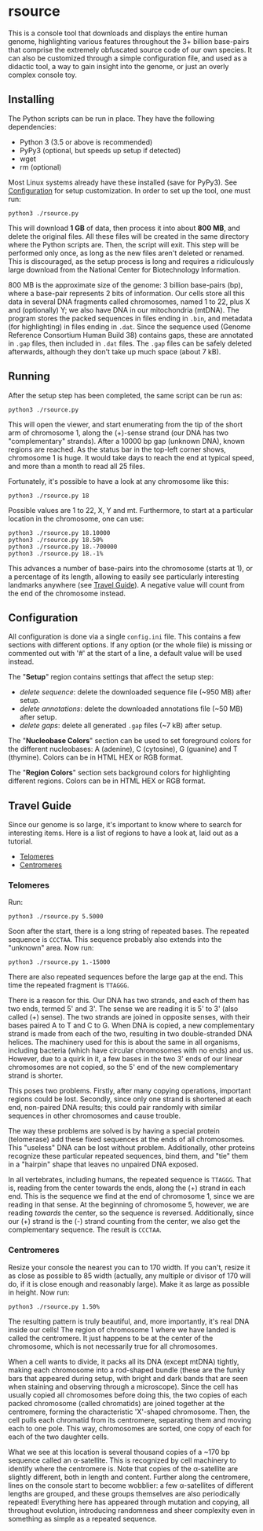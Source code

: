 # rsource

This is a console tool that downloads and displays the entire human genome,
highlighting various features throughout the 3+ billion base-pairs that comprise
the extremely obfuscated source code of our own species. It can also be customized
through a simple configuration file, and used as a didactic tool, a way to gain
insight into the genome, or just an overly complex console toy.

## Installing
The Python scripts can be run in place. They have the following dependencies:
 * Python 3 (3.5 or above is recommended)
 * PyPy3 (optional, but speeds up setup if detected)
 * wget
 * rm (optional)

Most Linux systems already have these installed (save for PyPy3).
See [Configuration](#configuration) for setup customization. In order to set up the tool, one must run:

    python3 ./rsource.py

This will download **1 GB** of data, then process it into about **800 MB**, and
delete the original files. All these files will be created in the same directory
where the Python scripts are. Then, the script will exit. This step will be
performed only once, as long as the new files aren't deleted or renamed. This is
discouraged, as the setup process is long and requires a ridiculously large download
from the National Center for Biotechnology Information.

800 MB is the approximate size of the genome: 3 billion base-pairs (bp), where
a base-pair represents 2 bits of information. Our cells store all this data in
several DNA fragments called chromosomes, named 1 to 22, plus X and (optionally) Y;
we also have DNA in our mitochondria (mtDNA). The program stores the packed
sequences in files ending in `.bin`, and metadata (for highlighting) in files
ending in `.dat`. Since the sequence used (Genome Reference Consortium Human Build 38)
contains gaps, these are annotated in `.gap` files, then included in `.dat` files.
The `.gap` files can be safely deleted afterwards, although they don't take up
much space (about 7 kB).

## Running
After the setup step has been completed, the same script can be run as:

    python3 ./rsource.py

This will open the viewer, and start enumerating from the tip of the short arm
of chromosome 1, along the (+)-sense strand (our DNA has two "complementary" strands).
After a 10000 bp gap (unknown DNA), known regions are reached. As the status bar
in the top-left corner shows, chromosome 1 is huge. It would take days to reach
the end at typical speed, and more than a month to read all 25 files.

Fortunately, it's possible to have a look at any chromosome like this:

    python3 ./rsource.py 18

Possible values are 1 to 22, X, Y and mt. Furthermore, to start at a particular
location in the chromosome, one can use:

    python3 ./rsource.py 18.10000
    python3 ./rsource.py 18.50%
    python3 ./rsource.py 18.-700000
    python3 ./rsource.py 18.-1%

This advances a number of base-pairs into the chromosome (starts at 1), or a
percentage of its length, allowing to easily see particularly interesting
landmarks anywhere (see [Travel Guide](#travel-guide)). A negative value will
count from the end of the chromosome instead.

## Configuration
All configuration is done via a single `config.ini` file. This contains a few
sections with different options. If any option (or the whole file) is missing or
commented out with '#' at the start of a line, a default value will be used instead.

The "**Setup**" region contains settings that affect the setup step:
 * *delete sequence*: delete the downloaded sequence file (~950 MB) after setup.
 * *delete annotations*: delete the downloaded annotations file (~50 MB) after setup.
 * *delete gaps*: delete all generated `.gap` files (~7 kB) after setup.

The "**Nucleobase Colors**" section can be used to set foreground colors for the
different nucleobases: A (adenine), C (cytosine), G (guanine) and T (thymine).
Colors can be in HTML HEX or RGB format.

The "**Region Colors**" section sets background colors for highlighting different
regions. Colors can be in HTML HEX or RGB format.

## Travel Guide
Since our genome is so large, it's important to know where to search for interesting
items. Here is a list of regions to have a look at, laid out as a tutorial.

 * [Telomeres](#telomeres)
 * [Centromeres](#centromeres)

### Telomeres
Run:

    python3 ./rsource.py 5.5000

Soon after the start, there is a long string of repeated bases. The repeated
sequence is `CCCTAA`. This sequence probably also extends into the "unknown" area.
Now run:

    python3 ./rsource.py 1.-15000

There are also repeated sequences before the large gap at the end. This time the
repeated fragment is `TTAGGG`.

There is a reason for this. Our DNA has two strands, and each of them has two ends,
termed 5' and 3'. The sense we are reading it is 5' to 3' (also called (+) sense).
The two strands are joined in opposite senses, with their bases paired A to T and C to G.
When DNA is copied, a new complementary strand is made from each of the two, resulting
in two double-stranded DNA helices. The machinery used for this is about the same
in all organisms, including bacteria (which have circular chromosomes with no ends)
and us. However, due to a quirk in it, a few bases in the two 3' ends of our
linear chromosomes are not copied, so the 5' end of the new complementary strand
is shorter.

This poses two problems. Firstly, after many copying operations, important regions
could be lost. Secondly, since only one strand is shortened at each end, non-paired
DNA results; this could pair randomly with similar sequences in other chromosomes
and cause trouble.

The way these problems are solved is by having a special protein (telomerase)
add these fixed sequences at the ends of all chromosomes. This "useless" DNA can
be lost without problem. Additionally, other proteins recognize these particular
repeated sequences, bind them, and "tie" them in a "hairpin" shape that leaves
no unpaired DNA exposed.

In all vertebrates, including humans, the repeated sequence is `TTAGGG`. That is,
reading from the center towards the ends, along the (+) strand in each end.
This is the sequence we find at the end of chromosome 1, since we are reading in
that sense. At the beginning of chromosome 5, however, we are reading *towards*
the center, so the sequence is reversed. Additionally, since our (+) strand is
the (-) strand counting from the center, we also get the complementary sequence.
The result is `CCCTAA`.

### Centromeres
Resize your console the nearest you can to 170 width. If you can't, resize it
as close as possible to 85 width (actually, any multiple or divisor of 170 will do,
if it is close enough and reasonably large). Make it as large as possible in height.
Now run:

    python3 ./rsource.py 1.50%

The resulting pattern is truly beautiful, and, more importantly, it's real DNA
inside our cells! The region of chromosome 1 where we have landed is called the
centromere. It just happens to be at the center of the chromosome, which is not
necessarily true for all chromosomes.

When a cell wants to divide, it packs all its DNA (except mtDNA) tightly, making
each chromosome into a rod-shaped bundle (these are the funky bars that appeared
during setup, with bright and dark bands that are seen when staining and observing
through a microscope). Since the cell has usually copied all chromosomes before
doing this, the two copies of each packed chromosome (called chromatids) are joined
together at the centromere, forming the characteristic 'X'-shaped chromosome.
Then, the cell pulls each chromatid from its centromere, separating them and
moving each to one pole. This way, chromosomes are sorted, one copy of each for
each of the two daughter cells.

What we see at this location is several thousand copies of a ~170 bp sequence
called an α-satellite. This is recognized by cell machinery to identify where
the centromere is. Note that copies of the α-satellite are slightly different,
both in length and content. Further along the centromere, lines on the console
start to become wobblier: a few α-satellites of different lengths are grouped, and
these groups themselves are also periodically repeated! Everything here has appeared
through mutation and copying, all throughout evolution, introducing randomness and
sheer complexity even in something as simple as a repeated sequence.
